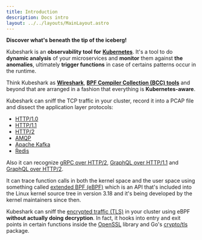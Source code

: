 ```yaml
---
title: Introduction
description: Docs intro
layout: ../../layouts/MainLayout.astro
---
```


**Discover what's beneath the tip of the iceberg!**

Kubeshark is an **observability tool for** [**Kubernetes**](https://kubernetes.io/). It's a tool to do **dynamic analysis** of your microservices and
**monitor** them against **the anomalies**, ultimately **trigger functions** in case of certains patterns occur in the runtime.

Think Kubeshark as [**Wireshark**](https://www.wireshark.org/), [**BPF Compiler Collection (BCC) tools**](https://github.com/iovisor/bcc) and beyond that are arranged in a fashion that everything is **Kubernetes-aware**.

Kubeshark can sniff the TCP traffic in your cluster, record it into a PCAP file and dissect the application layer protocols:

- [HTTP/1.0](https://datatracker.ietf.org/doc/html/rfc1945)
- [HTTP/1.1](https://datatracker.ietf.org/doc/html/rfc2616)
- [HTTP/2](https://datatracker.ietf.org/doc/html/rfc7540)
- [AMQP](https://www.rabbitmq.com/amqp-0-9-1-reference.html)
- [Apache Kafka](https://kafka.apache.org/protocol)
- [Redis](https://redis.io/topics/protocol)

Also it can recognize [gRPC over HTTP/2](https://grpc.github.io/grpc/core/md_doc__p_r_o_t_o_c_o_l-_h_t_t_p2.html),
[GraphQL over HTTP/1.1](https://graphql.org/learn/serving-over-http/)
and [GraphQL over HTTP/2](https://graphql.org/learn/serving-over-http/).

It can trace function calls in both the kernel space and the user space using something called [extended BPF (eBPF)](https://en.wikipedia.org/wiki/Berkeley_Packet_Filter) which is an API that's included into the Linux kernel source tree in version 3.18 and it's being developed by the kernel maintainers
since then.

Kubeshark can sniff the [encrypted traffic (TLS)](https://en.wikipedia.org/wiki/Transport_Layer_Security) in your cluster using
eBPF **without actually doing decryption**. In fact, it hooks into entry and exit points in certain functions inside the
[OpenSSL](https://www.openssl.org/) library and Go's [crypto/tls](https://pkg.go.dev/crypto/tls) package.
